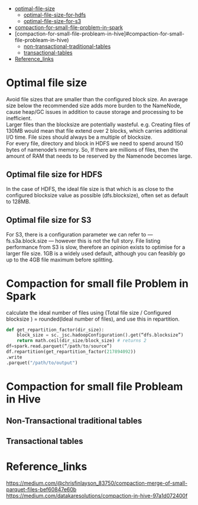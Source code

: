 - [optimal-file-size](#optimal-file-size)  
  - [optimal-file-size-for-hdfs](#optimal-file-size-for-hdfs)  
  - [optimal-file-size-for-s3](#optimal-file-size-for-s3)
- [compaction-for-small-file-problem-in-spark](#compaction-for-small-file-problem-in-spark)  
- [compaction-for-small-file-probleam-in-hive]#compaction-for-small-file-probleam-in-hive)   
  - [non-transactional-traditional-tables](#non-transactional-traditional-tables)  
  - [transactional-tables](#transactional-tables)  
- [Reference_links](#reference_links)  
#  
# Optimal file size  
Avoid file sizes that are smaller than the configured block size. An average size below the recommended size adds more burden to the NameNode, cause heap/GC issues in addition to cause storage and processing to be inefficient.  
Larger files than the blocksize are potentially wasteful. e.g. Creating files of 130MB would mean that file extend over 2 blocks, which carries additional I/O time. File sizes should always be a multiple of blocksize.  
For every file, directory and block in HDFS we need to spend around 150 bytes of namenode’s memory. So, If there are millions of files, then the amount of RAM that needs to be reserved by the Namenode becomes large.  
## Optimal file size for HDFS  
In the case of HDFS, the ideal file size is that which is as close to the configured blocksize value as possible (dfs.blocksize), often set as default to 128MB.  
## Optimal file size for S3  
For S3, there is a configuration parameter we can refer to — fs.s3a.block.size — however this is not the full story. File listing performance from S3 is slow, therefore an opinion exists to optimise for a larger file size. 1GB is a widely used default, although you can feasibly go up to the 4GB file maximum before splitting.  
#       
# Compaction for small file Problem in Spark  
calculate the ideal number of files using (Total file size / Configured blocksize ) = rounded(Ideal number of files), and use this in repartition.  
```python
def get_repartition_factor(dir_size):
    block_size = sc._jsc.hadoopConfiguration().get(“dfs.blocksize”)
    return math.ceil(dir_size/block_size) # returns 2
df=spark.read.parquet(“/path/to/source”)
df.repartition(get_repartition_factor(217894092))
.write
.parquet("/path/to/output")
```   
#       
# Compaction for small file Probleam in Hive  
## Non-Transactional traditional tables  
## Transactional tables   
#  
# Reference_links  
https://medium.com/@chrisfinlayson_83750/compaction-merge-of-small-parquet-files-bef60847e60b  
https://medium.com/datakaresolutions/compaction-in-hive-97a1d072400f  
